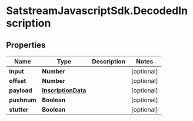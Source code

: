 # SatstreamJavascriptSdk.DecodedInscription

## Properties
Name | Type | Description | Notes
------------ | ------------- | ------------- | -------------
**input** | **Number** |  | [optional] 
**offset** | **Number** |  | [optional] 
**payload** | [**InscriptionData**](InscriptionData.md) |  | [optional] 
**pushnum** | **Boolean** |  | [optional] 
**stutter** | **Boolean** |  | [optional] 
